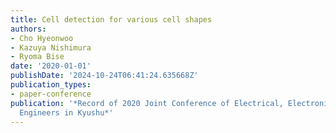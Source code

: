 ```yaml
---
title: Cell detection for various cell shapes
authors:
- Cho Hyeonwoo
- Kazuya Nishimura
- Ryoma Bise
date: '2020-01-01'
publishDate: '2024-10-24T06:41:24.635668Z'
publication_types:
- paper-conference
publication: '*Record of 2020 Joint Conference of Electrical, Electronics and Information
  Engineers in Kyushu*'
---
```

